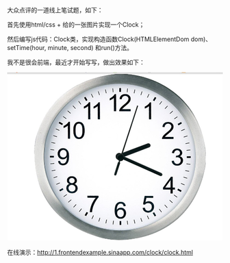 大众点评的一道线上笔试题，如下：

  首先使用html/css + 给的一张图片实现一个Clock；
  
  然后编写js代码：Clock类，实现构造函数Clock(HTMLElementDom dom)、setTime(hour, minute, second) 和run()方法。

我不是很会前端，最近才开始写写，做出效果如下：

![Clock](https://github.com/XFHNever/frontend-example/blob/master/clock/效果图/clock2.jpg)

在线演示：<a href="http://1.frontendexample.sinaapp.com/clock/clock.html">http://1.frontendexample.sinaapp.com/clock/clock.html</a>

